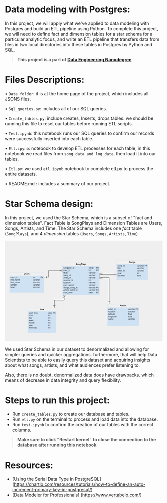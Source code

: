 # Data modeling with Postgres:

In this project, we will apply what we've applied to data modeling with Postgres and build an ETL pipeline using Python. To complete this project, we will need to define fact and dimension tables for a star schema for a particular analytic focus, and write an ETL pipeline that transfers data from files in two local directories into these tables in Postgres by Python and SQL.

> **This project is a part of [Data Engineering Nanodegree](https://www.udacity.com/course/data-engineer-nanodegree--nd027)**



# Files Descriptions:

•	`Data folder`: it is at the home page of the project, which includes all JSONS files.

•	`Sql_queries.py`: includes all of our SQL queries.

•	`Create_tables.py`: include creates, Inserts, drops tables. we should be running this file to reset our tables before running ETL scripts.

•	`Test.ipynb`:  this notebook runs our SQL queries to confirm our records were successfully inserted into each table.

•	`Etl.ipynb`:  notebook to develop ETL processes for each table, in this notebook we read files from `song_data and log_data`, then load it into our tables.

•	`Etl.py`:  we used `etl.ipynb` notebook  to complete etl.py to process the entire datasets.

•	README.md : includes a summary of our project.

# Star Schema design:

In this project, we used the Star Schema, which is a subset of "fact and dimension tables". Fact Table is SongPlays and  Dimension Tables are Users, Songs, Artists, and Time.
The Star Schema includes one *fact* table (`SongPlays`), and 4 *dimension* tables (`Users`, `Songs`, `Artists`, `Time`)

![Star Schema](star_schema.jpg)

We used Star Schema in our dataset to denormalized and allowing for simpler queries and quicker aggregations. furthermore, that will help Data Scientists to be able to easily query this dataset and acquiring insights about what songs, artists, and what audiences prefer listening to.

Also, there is no doubt, denormalized data does have drawbacks. 
which means of decrease in data integrity and query flexibility.

# Steps to run this project: 

- Run `create_tables.py` to create our database and tables.
- Run `etl.py` on the terminal to process and load data into the database.
- Run `test.ipynb` to confirm the creation of our tables with the correct columns. 
> **Make sure to click "Restart kernel" to close the connection to the database after running this notebook**.

# Resources:
- [Using the Serial Data Type in PostgreSQL] (https://chartio.com/resources/tutorials/how-to-define-an-auto-increment-primary-key-in-postgresql/)
- [Data Modeler for Professionals] (https://www.vertabelo.com/)


















